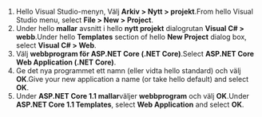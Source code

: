 1. <span data-ttu-id="1762b-101">Hello Visual Studio-menyn, Välj **Arkiv > Nytt > projekt**.</span><span class="sxs-lookup"><span data-stu-id="1762b-101">From hello Visual Studio menu, select **File > New > Project**.</span></span>
2. <span data-ttu-id="1762b-102">Under hello **mallar** avsnitt i hello **nytt projekt** dialogrutan **Visual C# > webb**.</span><span class="sxs-lookup"><span data-stu-id="1762b-102">Under hello **Templates** section of hello **New Project** dialog box, select **Visual C# > Web**.</span></span>
3. <span data-ttu-id="1762b-103">Välj **webbprogram för ASP.NET Core (.NET Core)**.</span><span class="sxs-lookup"><span data-stu-id="1762b-103">Select **ASP.NET Core Web Application (.NET Core)**.</span></span>
4. <span data-ttu-id="1762b-104">Ge det nya programmet ett namn (eller vidta hello standard) och välj **OK**.</span><span class="sxs-lookup"><span data-stu-id="1762b-104">Give your new application a name (or take hello default) and select **OK**.</span></span>
5. <span data-ttu-id="1762b-105">Under **ASP.NET Core 1.1 mallar**väljer **webbprogram** och välj **OK**.</span><span class="sxs-lookup"><span data-stu-id="1762b-105">Under **ASP.NET Core 1.1 Templates**, select **Web Application** and select **OK**.</span></span>

